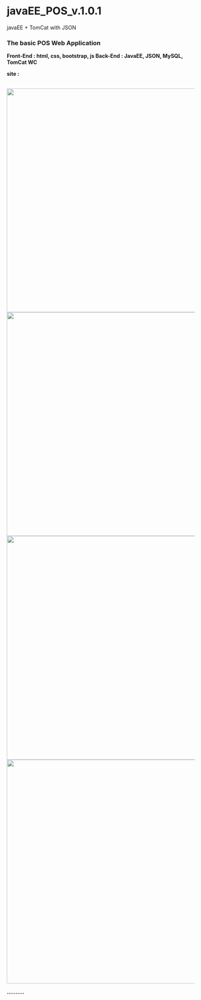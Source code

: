 # javaEE_POS_v.1.0.1
javaEE + TomCat with JSON 

<b><h3>The basic POS Web Application</h3><b>

 Front-End : html, css, bootstrap, js
 Back-End  : JavaEE, JSON, MySQL, TomCat WC 

  site :
  
<br> 
 
  <img src="https://user-images.githubusercontent.com/64014377/169278136-8efdcddb-74e9-4f97-8820-2ed73a823214.png" width="600">

<br>

  <img src="https://user-images.githubusercontent.com/64014377/169278153-217965c3-3ace-4c0c-906e-7b2161f6eefe.png" width="600">

<br>

  <img src="https://user-images.githubusercontent.com/64014377/169278169-39d2ed36-35ea-4891-b9a1-42c64e27b63b.png" width="600">

<br>
 
  <img src="https://user-images.githubusercontent.com/64014377/169278182-6708c115-88a1-4d92-811c-ad2116d44bda.png" width="600">

<br>


<b>..........<b>

